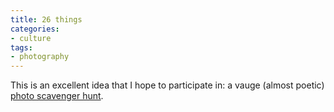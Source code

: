 ```yaml
---
title: 26 things
categories:
- culture
tags:
- photography
---
```


This is an excellent idea that I hope to participate in: a vauge (almost poetic) [photo scavenger hunt][1].

   [1]: http://www.sh1ft.org/26things/

